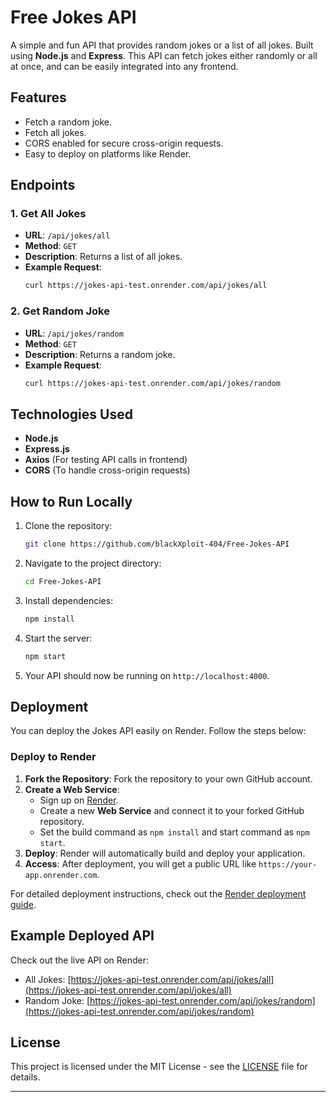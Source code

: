 
# Free Jokes API

A simple and fun API that provides random jokes or a list of all jokes. Built using **Node.js** and **Express**. This API can fetch jokes either randomly or all at once, and can be easily integrated into any frontend.

## Features

- Fetch a random joke.
- Fetch all jokes.
- CORS enabled for secure cross-origin requests.
- Easy to deploy on platforms like Render.

## Endpoints

### 1. Get All Jokes
- **URL**: `/api/jokes/all`
- **Method**: `GET`
- **Description**: Returns a list of all jokes.
- **Example Request**:
  ```bash
  curl https://jokes-api-test.onrender.com/api/jokes/all
  ```

### 2. Get Random Joke
- **URL**: `/api/jokes/random`
- **Method**: `GET`
- **Description**: Returns a random joke.
- **Example Request**:
  ```bash
  curl https://jokes-api-test.onrender.com/api/jokes/random
  ```

## Technologies Used

- **Node.js**
- **Express.js**
- **Axios** (For testing API calls in frontend)
- **CORS** (To handle cross-origin requests)

## How to Run Locally

1. Clone the repository:
   ```bash
   git clone https://github.com/blackXploit-404/Free-Jokes-API
   ```
2. Navigate to the project directory:
   ```bash
   cd Free-Jokes-API
   ```
3. Install dependencies:
   ```bash
   npm install
   ```
4. Start the server:
   ```bash
   npm start
   ```
5. Your API should now be running on `http://localhost:4000`.

## Deployment

You can deploy the Jokes API easily on Render. Follow the steps below:

### Deploy to Render

1. **Fork the Repository**: Fork the repository to your own GitHub account.
2. **Create a Web Service**:
   - Sign up on [Render](https://render.com/).
   - Create a new **Web Service** and connect it to your forked GitHub repository.
   - Set the build command as `npm install` and start command as `npm start`.
3. **Deploy**: Render will automatically build and deploy your application.
4. **Access**: After deployment, you will get a public URL like `https://your-app.onrender.com`.

For detailed deployment instructions, check out the [Render deployment guide](https://render.com/docs/deploy-node-express-app).

## Example Deployed API

Check out the live API on Render:
- All Jokes: [https://jokes-api-test.onrender.com/api/jokes/all](https://jokes-api-test.onrender.com/api/jokes/all)
- Random Joke: [https://jokes-api-test.onrender.com/api/jokes/random](https://jokes-api-test.onrender.com/api/jokes/random)

## License

This project is licensed under the MIT License - see the [LICENSE](LICENSE) file for details.

---
